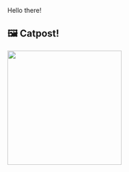 Hello there!



## 🖼️ Catpost!

<sub>
    <img src="https://cdn2.thecatapi.com/images/7hl.jpg" height="256">
</sub>

